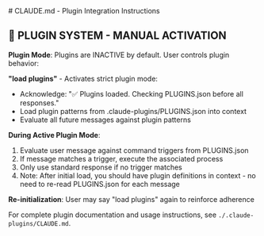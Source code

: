 <claude-plugins>
# CLAUDE.md - Plugin Integration Instructions

## 🔌 PLUGIN SYSTEM - MANUAL ACTIVATION
**Plugin Mode**: Plugins are INACTIVE by default. User controls plugin behavior:

**"load plugins"** - Activates strict plugin mode:
- Acknowledge: "✅ Plugins loaded. Checking PLUGINS.json before all responses."
- Load plugin patterns from .claude-plugins/PLUGINS.json into context
- Evaluate all future messages against plugin patterns

**During Active Plugin Mode**:
1. Evaluate user message against command triggers from PLUGINS.json
2. If message matches a trigger, execute the associated process
3. Only use standard response if no trigger matches
4. Note: After initial load, you should have plugin definitions in context - no need to re-read PLUGINS.json for each message

**Re-initialization**: User may say "load plugins" again to reinforce adherence

For complete plugin documentation and usage instructions, see `./.claude-plugins/CLAUDE.md`.
</claude-plugins>

